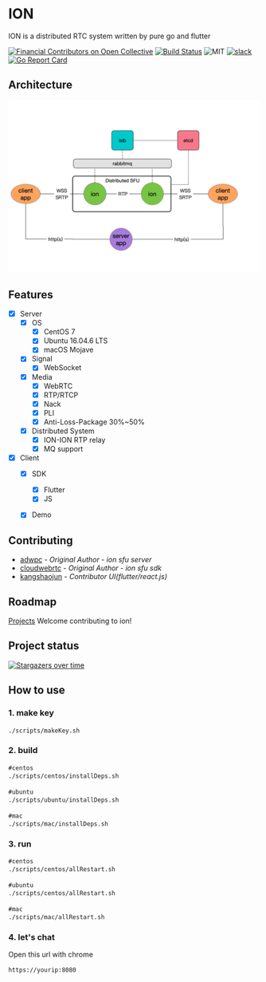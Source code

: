 # ION
ION is a distributed RTC system written by pure go and flutter

[![Financial Contributors on Open Collective](https://opencollective.com/pion-ion/all/badge.svg?label=financial+contributors)](https://opencollective.com/pion-ion) [![Build Status](https://travis-ci.com/pion/ion.svg?branch=master)](https://travis-ci.com/pion/ion)
![MIT](https://img.shields.io/badge/License-MIT-yellow.svg)
[![slack](https://img.shields.io/badge/join-us%20on%20slack-gray.svg?longCache=true&logo=slack&colorB=brightgreen)](https://pion.ly/slack)
[![Go Report Card](https://goreportcard.com/badge/github.com/pion/ion)](https://goreportcard.com/report/github.com/pion/ion)

## Architecture

![ion](docs/imgs/ion.png)
## Features

- [x] Server
    - [x] OS
        - [x] CentOS 7
        - [x] Ubuntu 16.04.6 LTS
        - [x] macOS Mojave
    - [x] Signal
        - [x] WebSocket
    - [x] Media
        - [x] WebRTC
        - [x] RTP/RTCP
        - [x] Nack
        - [x] PLI
        - [x] Anti-Loss-Package 30%~50%
    - [x] Distributed System
        - [x] ION-ION RTP relay
        - [x] MQ support
- [x] Client
    - [x] SDK
        - [x] Flutter
        - [x] JS
    - [x] Demo


## Contributing
* [adwpc](https://github.com/adwpc) - *Original Author - ion sfu server*
* [cloudwebrtc](https://github.com/cloudwebrtc) - *Original Author - ion sfu sdk*
* [kangshaojun](https://github.com/kangshaojun) - *Contributor UI(flutter/react.js)*


## Roadmap


[Projects](https://github.com/pion/ion/projects/1)
Welcome contributing to ion!

## Project status
[![Stargazers over time](https://starchart.cc/pion/ion.svg)](https://starchart.cc/pion/ion)

## How to use
### 1. make key
```
./scripts/makeKey.sh
```
### 2. build
```
#centos
./scripts/centos/installDeps.sh

#ubuntu
./scripts/ubuntu/installDeps.sh

#mac
./scripts/mac/installDeps.sh
```
### 3. run
```
#centos
./scripts/centos/allRestart.sh

#ubuntu
./scripts/centos/allRestart.sh

#mac
./scripts/mac/allRestart.sh
```
### 4. let's chat
Open this url with chrome

```
https://yourip:8080
```


